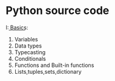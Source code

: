 # Python source code

I: B͟a͟s͟i͟c͟s͟:
1. Variables
2. Data types
3. Typecasting
4. Conditionals
5. Functions and Built-in functions
6. Lists,tuples,sets,dictionary

